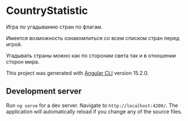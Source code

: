 # CountryStatistic

Игра по угадыванию стран по флагам. 

Имеется возможность ознакомпиться со всем списком стран перед игрой.

Угадывать страны можно как по сторонам света так и в отношении сторон мира. 

This project was generated with [Angular CLI](https://github.com/angular/angular-cli) version 15.2.0.

## Development server

Run `ng serve` for a dev server. Navigate to `http://localhost:4200/`. The application will automatically reload if you change any of the source files.


